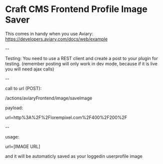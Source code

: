 # Craft CMS Frontend Profile Image Saver

This comes in handy when you use Aviary:
https://developers.aviary.com/docs/web/example

--

Testing:
You need to use a REST client and create a post to your plugin for testing. (remember posting will only work in dev mode, because if it is live you will need ajax calls)

--

call to url (POST):

/actions/aviaryFrontend/image/saveImage

payload:

url=http%3A%2F%2Florempixel.com%2F400%2F200%2F

--

usage:

url=[IMAGE URL]

and it will be automaticly saved as your loggedin userprofile image
